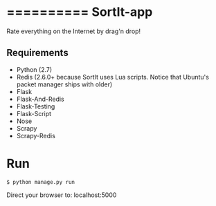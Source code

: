 ==========
SortIt-app
==========

Rate everything on the Internet by drag'n drop!

Requirements
------------
* Python (2.7)
* Redis (2.6.0+ because SortIt uses Lua scripts. Notice that Ubuntu's packet manager ships with older)
* Flask
* Flask-And-Redis
* Flask-Testing
* Flask-Script
* Nose
* Scrapy
* Scrapy-Redis

Run
===

```
$ python manage.py run
```

Direct your browser to: localhost:5000
